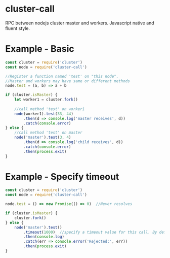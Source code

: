 # cluster-call
RPC between nodejs cluster master and workers. Javascript native and fluent style.

# Example - Basic

```javascript
const cluster = require('cluster')
const node = require('cluster-call')

//Register a function named 'test' on "this node". 
//Master and workers may have same or different methods
node.test = (a, b) => a + b

if (cluster.isMaster) {
	let worker1 = cluster.fork()
	
	//call method 'test' on worker1
	node(worker1).test(33, 44)
		.then(d => console.log('master receives', d))
		.catch(console.error)
} else {
	//call method 'test' on master
	node('master').test(3, 4)
		.then(d => console.log('child receives', d))
		.catch(console.error)
		.then(process.exit)
}
```
# Example - Specify timeout

```javascript
const cluster = require('cluster')
const node = require('cluster-call')

node.test = () => new Promise(() => 0)	//Never resolves

if (cluster.isMaster) {
	cluster.fork()
} else {
	node('master').test()
		.timeout(1000)	//specify a timeout value for this call. By default, timeout is 10 seconds
		.then(console.log)
		.catch(err => console.error('Rejected:', err))
		.then(process.exit)
}
```

